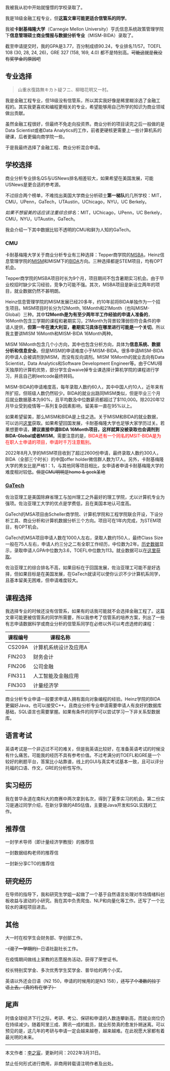 <br>
我被我从初中开始就憧憬的学校录取了。

我是18级金融工程专业，但**这篇文章可能更适合信管系的同学**。

我被**卡耐基梅隆大学**（Carnegie Mellon University）亨氏信息系统政策管理学院下**信息管理硕士商业情报与数据分析专业**（MISM-BIDA）录取了。

截至申请提交时，我的GPA是3.77，百分制成绩90.24，专业排名11/57。TOEFL 108 (30, 28, 24, 26)，GRE 327 (158, 169, 4.0) 都不是特别高。~~可能这就是我没有奖学金的原因吧~~

## 专业选择

> 山重水復路無キカト疑フニ、柳暗花明又一村。

我是金融工程专业，但18级没有信管系，所以其实我好像是稀里糊涂选了金融工程的。其实我更喜欢和编程更相关的专业，希望能够用自己所学的知识为商业领域做出贡献。

虽然金融工程很好，但最终不免走向投资界。商业分析的项目读完之后一般做的是Data Scientist或者Data Analytics的工作，前者更硬核更需要上一些计算机系的硬课，后者更偏向商学院一些。

于是我最终选择了金融工程、商业分析混合申请。

## 学校选择

商业分析专业排名QS与USNews排名相差较大，如果希望在美国发展，可能USNews是更合适的参考源。

不过综合两个榜单，不难找出美国大学商业分析硕士**第一梯队**的几所学校：MIT，CMU，UPenn，GaTech，UTAustin，UChicago，NYU，UC Berkely。

*如果不想留美的话应该注重综合排名*：MIT，UChicago，UPenn，UC Berkely，CMU，NYU，UTAustin，GaTech。

我会介绍一下其中数据比较不透明的CMU和鲜为人知的GaTech。

### CMU

卡耐基梅隆大学关于商业分析专业有三种选择：Tepper商学院的<a href="https://www.cmu.edu/tepper/programs/master-business-analytics/full-time/index.html">MSBA</a>，Heinz信息管理学院的<a href="https://www.heinz.cmu.edu/programs/information-systems-management-master/">MISM</a>和MISM下的<a href="https://www.heinz.cmu.edu/programs/information-systems-management-master/bida">BIDA</a>方向。三种选择都是STEM项目，均有OPT机会。


Tepper商学院的MSBA项目时长为9个月，项目期间不包含暑期实习机会。由于毕业校招时缺少实习经验，竞争力可能不强。其次，MSBA项目是新设立两年的项目，就业数据仍然不甚明朗。

Heinz信息管理学院的MISM发展已经20多年，约10年前将BIDA单独作为一个招生项目。MISM项目时长分为12Month, 16Month和21Month（也叫MISM-Global）三种。其中**12Month是为有至少两年半工作经验的申请人准备的**，16Month包含三学期的课程和暑期实习，21Month为背景较薄弱但符合条件的申请人提供，**但第一年在澳大利亚，暑期实习具体在哪里进行可能是一个关切**。所以我主要讲MISM 16Month和MISM-BIDA 16Month两种。

MISM 16Month包含几个小方向，其中也包含分析方向，具体为**信息系统、数据分析和信息安全**。但是MISM的申请难度小于MISM-BIDA。很多申请MISM-BIDA的申请人会被调剂到MISM，而没有反向调剂。MISM 16Month的就业去向有Data Scientist，Data Analytics和Software Development Engineer等。由于CMU得天独厚的计算机优势，部分学生会waive掉专业课选择计算机学院的课程进行学习，并且自己刷leetcode最终转码。

MISM-BIDA的申请难度高，每年录取人数约60人，其中中国人约10人，近年来有所扩招，但班级人数仍然较少。BIDA的就业出路同MISM类似，但是毕业三个月后就业数据基本为90%，且平均数及中位数薪资都超过了$110,000。除2020年12月毕业受到疫情等一系列复杂因素影响，留美率一直在95%以上。

如果希望留美，那么MISM和BIDA是上佳之选。关于MISM和BIDA的就业数据，可以访问<a href="https://www.heinz.cmu.edu/current-students/career-services/employment-information-salary-statistics">这里</a>获取。如果希望回国发展，卡耐基梅隆大学也足够大家学历过关。若果想要申请，**建议直接申请BIDA 16Month项目，这样就算没被录取也会调剂到BIDA-Global或者MISM**。需要注意的是，<font color="red">BIDA还有一个同名的MSIT-BIDA是为在职人士申请的项目，申请时千万注意甄别。</font>

2022年8月入学的MISM项目收到了超过2600份申请，最终录取人数约300人，BIDA（全部三个时长）的中国offer holder微信群人数为17人。另外，卡耐基梅隆大学的男女比是严格1：1，与其他同等项目相比，女申请者申请卡耐基梅隆大学的难度相对较低。~~但是CMU明明是homo & geek圣地~~

### <a href ="https://www.analytics.gatech.edu/">GaTech</a>

佐治亚理工是美国除麻省理工与加州理工之外最好的理工学院，尤以计算机专业为强项。佐治亚理工大学的优点是学费低，且在美国本地认可度高。

GaTech的MSA项目由Scheller商学院、计算机学院和工程学院联合开设，下设分析工具、商业分析和计算机数据分析三个方向。项目可在1年内完成，为STEM项目，有OPT机会。

GaTech的MSA项目申请人数在1000人左右，录取人数约150人，最终Class Size一般在75人左右，申请人约三分之二有全职工作经历，中位数为2年。<a href="https://www.analytics.gatech.edu/career-services/student-profile/past-cohort-profiles">历史数据</a>显示，录取申请人GPA中位数为3.6，TOEFL中位数为113。就业数据可以在<a href ="https://www.analytics.gatech.edu/career-services/placement">这里获取</a>。

佐治亚理工的综合排名不高，如果目标在于回国发展，佐治亚理工可能不是好选择，但如果目标是在美国发展，在GaTech就读可以使你认识不少计算机系同学，且基本留美无困难，但申请难度较大。

## 课程选择

我选择专业的时候还没有信管系，如果有的话我可能就不会选择金融工程了。这篇文章可能更被信管系的同学所需要，所以我参考了信管系的培养方案，列出了一些有志申请数据科学或商业分析的信管系同学在必修以外可以考虑选修的课程：

| 课程编号 | 课程名称              |
| -------- | --------------------- |
| CS209A   | 计算机系统设计及应用A |
| FIN203   | 财务会计              |
| FIN206   | 公司金融              |
| FIN311   | 人工智能及金融应用    |
| FIN303   | 计量经济学            |


商业分析专业申请一般要求申请人拥有面向对象编程的经验。Heinz学院的BIDA更偏好Java，也可以接受C++。且商业分析专业申请需要申请人有良好的数据库基础，SQL语言也需要掌握。如果有条件的同学可以尝试学习一下非关系型数据库。

## 语言考试

英语考试是一个非迈过不可的难关，但是我英语比较好，在准备英语考试的时候没有什么痛苦。可能我的经历不具有参考价值。不过考满分的TOEFL和GRE是一个较好的刷题平台，答案比小站靠谱，线上的GUI与真实考试基本一致，且可以评分托福的口语、作文，GRE的分析性写作。

## 实习经历

我在普华永道在南科大的商赛中两次拿到名次，得到了夏季实习的机会。第二份实习是通过同学介绍，在新分享做的ABS估值，主要是Java开发和SQL实践的工作。

## 推荐信

一封学术导师（即计量经济学教授）的推荐信

一封数据结构老师的推荐信

一封新分享CTO的推荐信

## 研究经历

在导师的指导下，我和研究生学姐一起做了一个基于自然语言处理对市场情绪科创板收益与波动的小研究。我在其中负责爬虫、NLP和向量化等工作。还写了一个比较水的课程项目进去。

## 其他

大一时在校学生会财务部、学创部工作。

~~（混了一学期的）~~日语社副社长工作。

在疫情期间做线上家教的志愿服务活动，获得了荣誉证书。

校长特别奖学金、多次优秀学生奖学金、普华给的两个小奖。

英语以外还会日语（N2 150，申请的时候用的是N3 158），~~还写了个凑数的拉丁语上去。（真的有在学了）~~

## 尾声

时值全球经济下行之际，考研、考公、保研和申请的人数连攀新高，而就业岗位仍在持续减少。随着阿里三成、腾讯一成的裁员，就业形势真的愈发扑朔迷离。可以预见的是，这几年的考研与申请一定会越来越卷，越来越难。在此祝愿大家都有着最光明的未来。

----------------

本文作者：<a href="mailto:dangohoshi@hotmail.com" title="你瞅啥？">李之宸</a>，更新时间：2022年3月31日。

禁止任何形式进行商用，非商用转载请注明作者及出处。